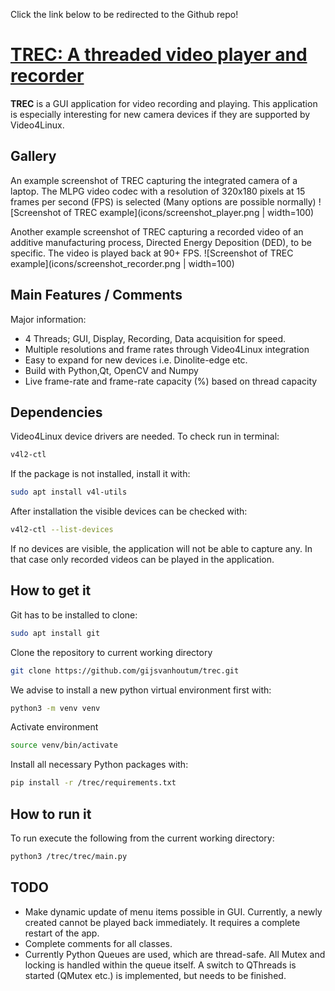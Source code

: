Click the link below to be redirected to the Github repo!

# <a href="https://github.com/gijsvanhoutum/trec">TREC: A threaded video player and recorder </a>

**TREC** is a GUI application for video recording and playing. This application 
is especially interesting for new camera devices if they are supported by
Video4Linux.

## Gallery
An example screenshot of TREC capturing the integrated camera of a laptop. The
MLPG video codec with a resolution of 320x180 pixels at 15 frames per second (FPS) is
selected (Many options are possible normally) 
![Screenshot of TREC example](icons/screenshot_player.png | width=100)

Another example screenshot of TREC capturing a recorded video of an additive 
manufacturing process, Directed Energy Deposition (DED), to be specific. The
video is played back at 90+ FPS.
![Screenshot of TREC example](icons/screenshot_recorder.png | width=100)

## Main Features / Comments
Major information:

  - 4 Threads; GUI, Display, Recording, Data acquisition for speed.
  - Multiple resolutions and frame rates through Video4Linux integration
  - Easy to expand for new devices i.e. Dinolite-edge etc.
  - Build with Python,Qt, OpenCV and Numpy
  - Live frame-rate and frame-rate capacity (%) based on thread capacity

## Dependencies
Video4Linux device drivers are needed. To check run in terminal:
```sh
v4l2-ctl
```
If the package is not installed, install it with:
```sh
sudo apt install v4l-utils
```
After installation the visible devices can be checked with:
```sh
v4l2-ctl --list-devices
```
If no devices are visible, the application will not be able to capture any. 
In that case only recorded videos can be played in the application.

## How to get it

Git has to be installed to clone: 
```sh
sudo apt install git
```
Clone the repository to current working directory
```sh
git clone https://github.com/gijsvanhoutum/trec.git
```
We advise to install a new python virtual environment first with:
```sh
python3 -m venv venv
```
Activate environment
```sh
source venv/bin/activate
```
Install all necessary Python packages with:
```sh
pip install -r /trec/requirements.txt
```
## How to run it

To run execute the following from the current working directory:
```sh
python3 /trec/trec/main.py
```

## TODO

- Make dynamic update of menu items possible in GUI. Currently, a newly created
cannot be played back immediately. It requires a complete restart of the app.
- Complete comments for all classes. 
- Currently Python Queues are used, which are thread-safe. All Mutex and locking 
is handled within the queue itself. A switch to QThreads is started (QMutex etc.)
is implemented, but needs to be finished.